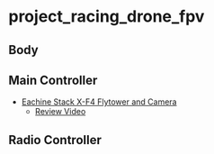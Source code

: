 # project_racing_drone_fpv

## Body

## Main Controller 

* [Eachine Stack X-F4 Flytower and Camera](https://www.banggood.com/Eachine-Stack-X-F4-Flytower-F4-Flight-Controller-Built-in-VTX-OSD-1080P-DVR-4-In-1-35A-Dshot600-ESC-p-1210911.html?currency=USD&utm_source=facebook&utm_medium=cpc_ods&utm_content=Brandon&utm_ho=2565+&utm_campaign=toys-dpa-sm-us-elec-m&cur_warehouse=CN)
  * [Review Video](https://www.youtube.com/watch?v=U1l_LHIX6To)
  
## Radio Controller
